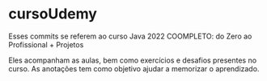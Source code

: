 # cursoUdemy


Esses commits se referem ao curso Java 2022 COOMPLETO: do Zero ao Profissional + Projetos

Eles acompanham as aulas, bem como exercícios e desafios presentes no curso. As anotações tem como objetivo ajudar a memorizar o aprendizado.
